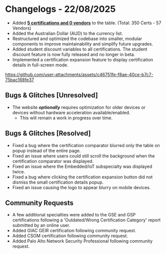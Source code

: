 # Changelogs - 22/08/2025
- Added <b><ins>5 certifications and 0 vendors</ins></b> to the table. (Total: 350 Certs - 57 Vendors)
- Added the Australian Dollar (AUD) to the currency list.
- Restructured and optimized the codebase into smaller, modular components to improve maintainability and simplify future upgrades.
- Added student discount variables to all certifications. The student discount feature is now fully released and no longer in beta.
- Implemented a certification expansion feature to display certification details in full-screen mode.

https://github.com/user-attachments/assets/c46751fe-f8ae-40ce-b7c7-75bac168fe37

## Bugs & Glitches [Unresolved]
- The website **_optionally_** requires optimization for older devices or devices without hardware acceleration available/enabled.
  - This will remain a work in progress over time.
 
## Bugs & Glitches [Resolved]
- Fixed a bug where the certification comparator blurred only the table on popup instead of the entire page.
- Fixed an issue where users could still scroll the background when the certification comparator was displayed.
- Fixed an issue where the Embedded/IoT subspecialty was displayed twice.
- Fixed a bug where clicking the certification expansion button did not dismiss the small certification details popup.
- Fixed an issue causing the logo to appear blurry on mobile devices.

## Community Requests
- A few additional specialties were added to the GSE and GSP certifications following a 'Outdated/Wrong Certification Category' report submitted by an online user.
- Added GIAC GEIR certification following community request.
- Added CSOM certification following community request.
- Added Palo Alto Network Security Professional following community request.
